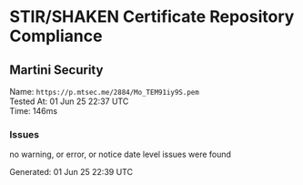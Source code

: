 # STIR/SHAKEN Certificate Repository Compliance

## Martini Security

Name: `https://p.mtsec.me/2884/Mo_TEM91iy9S.pem`\
Tested At: 01 Jun 25 22:37 UTC\
Time: 146ms

### Issues

no warning, or error, or notice date level issues were found

Generated: 01 Jun 25 22:39 UTC